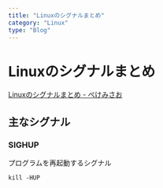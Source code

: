 ```yaml
---
title: "Linuxのシグナルまとめ"
category: "Linux"
type: "Blog"
---
```


# Linuxのシグナルまとめ

[Linuxのシグナルまとめ - ぺけみさお](https://www.xmisao.com/2013/11/10/linux-kill-signals.html)

## 主なシグナル

### SIGHUP

プログラムを再起動するシグナル

`kill -HUP`